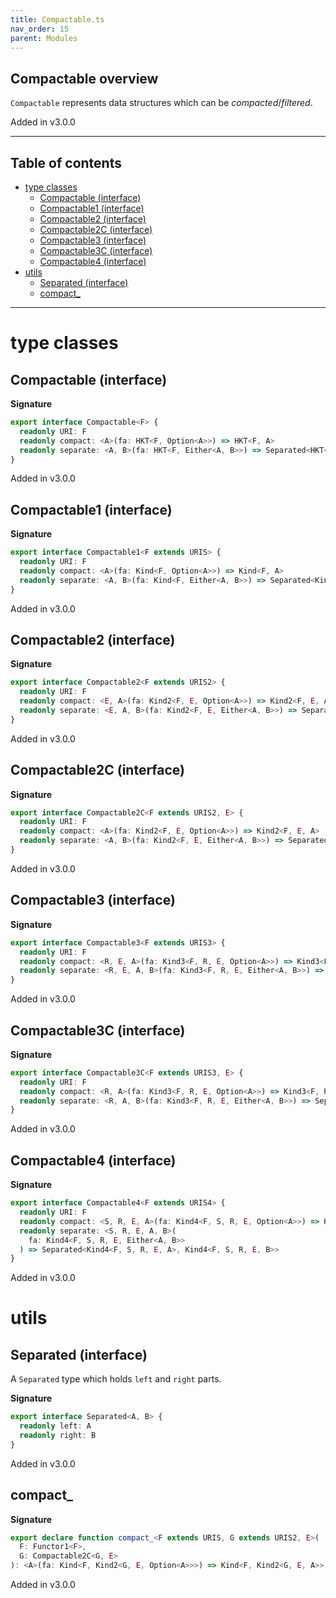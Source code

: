 ```yaml
---
title: Compactable.ts
nav_order: 15
parent: Modules
---
```


## Compactable overview

`Compactable` represents data structures which can be _compacted_/_filtered_.

Added in v3.0.0

---

<h2 class="text-delta">Table of contents</h2>

- [type classes](#type-classes)
  - [Compactable (interface)](#compactable-interface)
  - [Compactable1 (interface)](#compactable1-interface)
  - [Compactable2 (interface)](#compactable2-interface)
  - [Compactable2C (interface)](#compactable2c-interface)
  - [Compactable3 (interface)](#compactable3-interface)
  - [Compactable3C (interface)](#compactable3c-interface)
  - [Compactable4 (interface)](#compactable4-interface)
- [utils](#utils)
  - [Separated (interface)](#separated-interface)
  - [compact\_](#compact_)

---

# type classes

## Compactable (interface)

**Signature**

```ts
export interface Compactable<F> {
  readonly URI: F
  readonly compact: <A>(fa: HKT<F, Option<A>>) => HKT<F, A>
  readonly separate: <A, B>(fa: HKT<F, Either<A, B>>) => Separated<HKT<F, A>, HKT<F, B>>
}
```

Added in v3.0.0

## Compactable1 (interface)

**Signature**

```ts
export interface Compactable1<F extends URIS> {
  readonly URI: F
  readonly compact: <A>(fa: Kind<F, Option<A>>) => Kind<F, A>
  readonly separate: <A, B>(fa: Kind<F, Either<A, B>>) => Separated<Kind<F, A>, Kind<F, B>>
}
```

Added in v3.0.0

## Compactable2 (interface)

**Signature**

```ts
export interface Compactable2<F extends URIS2> {
  readonly URI: F
  readonly compact: <E, A>(fa: Kind2<F, E, Option<A>>) => Kind2<F, E, A>
  readonly separate: <E, A, B>(fa: Kind2<F, E, Either<A, B>>) => Separated<Kind2<F, E, A>, Kind2<F, E, B>>
}
```

Added in v3.0.0

## Compactable2C (interface)

**Signature**

```ts
export interface Compactable2C<F extends URIS2, E> {
  readonly URI: F
  readonly compact: <A>(fa: Kind2<F, E, Option<A>>) => Kind2<F, E, A>
  readonly separate: <A, B>(fa: Kind2<F, E, Either<A, B>>) => Separated<Kind2<F, E, A>, Kind2<F, E, B>>
}
```

Added in v3.0.0

## Compactable3 (interface)

**Signature**

```ts
export interface Compactable3<F extends URIS3> {
  readonly URI: F
  readonly compact: <R, E, A>(fa: Kind3<F, R, E, Option<A>>) => Kind3<F, R, E, A>
  readonly separate: <R, E, A, B>(fa: Kind3<F, R, E, Either<A, B>>) => Separated<Kind3<F, R, E, A>, Kind3<F, R, E, B>>
}
```

Added in v3.0.0

## Compactable3C (interface)

**Signature**

```ts
export interface Compactable3C<F extends URIS3, E> {
  readonly URI: F
  readonly compact: <R, A>(fa: Kind3<F, R, E, Option<A>>) => Kind3<F, R, E, A>
  readonly separate: <R, A, B>(fa: Kind3<F, R, E, Either<A, B>>) => Separated<Kind3<F, R, E, A>, Kind3<F, R, E, B>>
}
```

Added in v3.0.0

## Compactable4 (interface)

**Signature**

```ts
export interface Compactable4<F extends URIS4> {
  readonly URI: F
  readonly compact: <S, R, E, A>(fa: Kind4<F, S, R, E, Option<A>>) => Kind4<F, S, R, E, A>
  readonly separate: <S, R, E, A, B>(
    fa: Kind4<F, S, R, E, Either<A, B>>
  ) => Separated<Kind4<F, S, R, E, A>, Kind4<F, S, R, E, B>>
}
```

Added in v3.0.0

# utils

## Separated (interface)

A `Separated` type which holds `left` and `right` parts.

**Signature**

```ts
export interface Separated<A, B> {
  readonly left: A
  readonly right: B
}
```

Added in v3.0.0

## compact\_

**Signature**

```ts
export declare function compact_<F extends URIS, G extends URIS2, E>(
  F: Functor1<F>,
  G: Compactable2C<G, E>
): <A>(fa: Kind<F, Kind2<G, E, Option<A>>>) => Kind<F, Kind2<G, E, A>>
```

Added in v3.0.0
